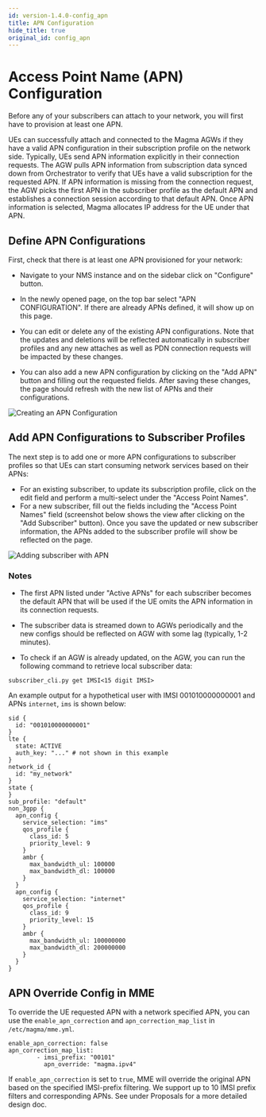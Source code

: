 ```yaml
---
id: version-1.4.0-config_apn
title: APN Configuration
hide_title: true
original_id: config_apn
---
```


# Access Point Name (APN) Configuration

Before any of your subscribers can attach to your network, you will first have
to provision at least one APN.

UEs can successfully attach and connected to the Magma AGWs if they have a
valid APN configuration in their subscription profile on the network side.
Typically, UEs send APN information explicitly in their connection requests.
The AGW pulls APN information from subscription data synced down from
Orchestrator to verify that UEs have a valid subscription for the requested APN.
If APN information is missing from the connection request, the AGW picks the
first APN in the subscriber profile as the default APN and establishes a
connection session according to that default APN. Once APN information is
selected, Magma allocates IP address for the UE under that APN.

## Define APN Configurations

First, check that there is at least one APN provisioned for your network:

- Navigate to your NMS instance and on the sidebar click on "Configure" button.

- In the newly opened page, on the top bar select "APN CONFIGURATION".
If there are already APNs defined, it will show up on this page.

- You can edit or delete any of the existing APN configurations.
Note that the updates and deletions will be reflected automatically in
subscriber profiles and any new attaches as well as PDN connection requests
will be impacted by these changes.

- You can also add a new APN configuration by clicking on the "Add APN"
button and filling out the requested fields. After saving these changes, the
page should refresh with the new list of APNs and their configurations.

![Creating an APN Configuration](assets/nms/add_apnconfig.png)

## Add APN Configurations to Subscriber Profiles

The next step is to add one or more APN configurations to subscriber profiles
so that UEs can start consuming network services based on their APNs:

- For an existing subscriber, to update its subscription profile, click on the
edit field and perform a multi-select under the "Access Point Names".
- For a new subscriber, fill out the fields including the "Access Point Names"
field (screenshot below shows the view after clicking on the "Add Subscriber"
button). Once you save the updated or new subscriber information, the APNs
added to the subscriber profile will show be reflected on the page.

![Adding subscriber with APN](assets/nms/add_apn2subscriber.png)

### Notes

- The first APN listed under "Active APNs" for each subscriber becomes the
default APN that will be used if the UE omits the APN information in its
connection requests.

- The subscriber data is streamed down to AGWs periodically and the new configs
should be reflected on AGW with some lag (typically, 1-2 minutes).

- To check if an AGW is already updated, on the AGW, you can run the following
command to retrieve local subscriber data:

`subscriber_cli.py get IMSI<15 digit IMSI>`

An example output for a hypothetical user with IMSI 001010000000001 and APNs
`internet`, `ims` is shown below:

```
sid {
  id: "001010000000001"
}
lte {
  state: ACTIVE
  auth_key: "..." # not shown in this example
}
network_id {
  id: "my_network"
}
state {
}
sub_profile: "default"
non_3gpp {
  apn_config {
    service_selection: "ims"
    qos_profile {
      class_id: 5
      priority_level: 9
    }
    ambr {
      max_bandwidth_ul: 100000
      max_bandwidth_dl: 100000
    }
  }
  apn_config {
    service_selection: "internet"
    qos_profile {
      class_id: 9
      priority_level: 15
    }
    ambr {
      max_bandwidth_ul: 100000000
      max_bandwidth_dl: 200000000
    }
  }
}
```

## APN Override Config in MME
To override the UE requested APN with a network specified APN, you can use the 
`enable_apn_correction` and `apn_correction_map_list` in `/etc/magma/mme.yml`.
```
enable_apn_correction: false
apn_correction_map_list:
        - imsi_prefix: "00101"
          apn_override: "magma.ipv4"
```
If `enable_apn_correction` is set to `true`, MME will override the original APN 
based on the specified IMSI-prefix filtering.
We support up to 10 IMSI prefix filters and corresponding APNs. 
See under Proposals for a more detailed design doc.
